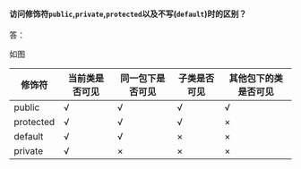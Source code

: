 #### 访问修饰符`public`,`private`,`protected`以及不写(`default`)时的区别？

答：

如图

| 修饰符    | 当前类是否可见 | 同一包下是否可见 | 子类是否可见 | 其他包下的类是否可见 |
| --------- | -------------- | ---------------- | ------------ | -------------------- |
| public    | √              | √                | √            | √                    |
| protected | √              | √                | √            | ×                    |
| default   | √              | √                | ×            | ×                    |
| private   | √              | ×                | ×            | ×                    |

